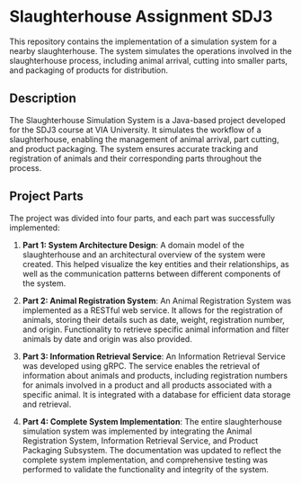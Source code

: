 # Slaughterhouse Assignment SDJ3

This repository contains the implementation of a simulation system for a nearby slaughterhouse. The system simulates the operations involved in the slaughterhouse process, including animal arrival, cutting into smaller parts, and packaging of products for distribution.

## Description
The Slaughterhouse Simulation System is a Java-based project developed for the SDJ3 course at VIA University. It simulates the workflow of a slaughterhouse, enabling the management of animal arrival, part cutting, and product packaging. The system ensures accurate tracking and registration of animals and their corresponding parts throughout the process.

## Project Parts
The project was divided into four parts, and each part was successfully implemented:

1. **Part 1: System Architecture Design**: A domain model of the slaughterhouse and an architectural overview of the system were created. This helped visualize the key entities and their relationships, as well as the communication patterns between different components of the system.

2. **Part 2: Animal Registration System**: An Animal Registration System was implemented as a RESTful web service. It allows for the registration of animals, storing their details such as date, weight, registration number, and origin. Functionality to retrieve specific animal information and filter animals by date and origin was also provided.

3. **Part 3: Information Retrieval Service**: An Information Retrieval Service was developed using gRPC. The service enables the retrieval of information about animals and products, including registration numbers for animals involved in a product and all products associated with a specific animal. It is integrated with a database for efficient data storage and retrieval.

4. **Part 4: Complete System Implementation**: The entire slaughterhouse simulation system was implemented by integrating the Animal Registration System, Information Retrieval Service, and Product Packaging Subsystem. The documentation was updated to reflect the complete system implementation, and comprehensive testing was performed to validate the functionality and integrity of the system.


